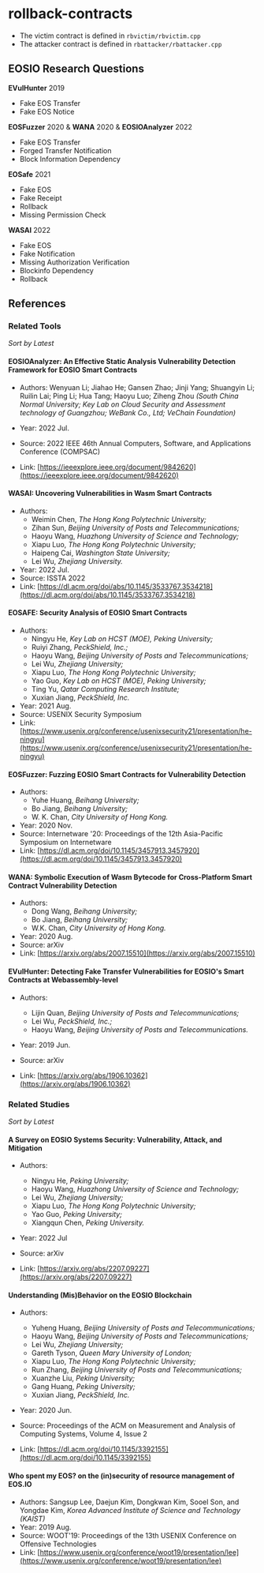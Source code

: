# rollback-contracts

- The victim contract is defined in `rbvictim/rbvictim.cpp`
- The attacker contract is defined in `rbattacker/rbattacker.cpp`



## EOSIO Research Questions

**EVulHunter** 2019

- Fake EOS Transfer
- Fake EOS Notice

**EOSFuzzer** 2020 & **WANA** 2020 & **EOSIOAnalyzer** 2022

- Fake EOS Transfer
- Forged Transfer Notification
- Block Information Dependency

**EOSafe** 2021

- Fake EOS
- Fake Receipt
- Rollback
- Missing Permission Check

**WASAI** 2022

- Fake EOS
- Fake Notification
- Missing Authorization Verification
- Blockinfo Dependency
- Rollback



## References

### Related Tools

*Sort by Latest*

#### EOSIOAnalyzer: An Effective Static Analysis Vulnerability Detection Framework for EOSIO Smart Contracts

- Authors: Wenyuan Li; Jiahao He; Gansen Zhao; Jinji Yang; Shuangyin Li; Ruilin Lai; Ping Li; Hua Tang; Haoyu Luo; Ziheng Zhou *(South China Normal University; Key Lab on Cloud Security and Assessment technology of Guangzhou; WeBank Co., Ltd; VeChain Foundation)*

- Year: 2022 Jul.
- Source: 2022 IEEE 46th Annual Computers, Software, and Applications Conference (COMPSAC)
- Link: [https://ieeexplore.ieee.org/document/9842620](https://ieeexplore.ieee.org/document/9842620)



#### WASAI: Uncovering Vulnerabilities in Wasm Smart Contracts

- Authors: 
  - Weimin Chen, *The Hong Kong Polytechnic University;*
  - Zihan Sun, *Beijing University of Posts and Telecommunications;* 
  - Haoyu Wang, *Huazhong University of Science and Technology;*
  - Xiapu Luo, *The Hong Kong Polytechnic University;*
  - Haipeng Cai, *Washington State University;*
  - Lei Wu, *Zhejiang University.*
- Year: 2022 Jul.
- Source: ISSTA 2022
- Link: [https://dl.acm.org/doi/abs/10.1145/3533767.3534218](https://dl.acm.org/doi/abs/10.1145/3533767.3534218)



#### EOSAFE: Security Analysis of EOSIO Smart Contracts

- Authors: 
  - Ningyu He, *Key Lab on HCST (MOE), Peking University;* 
  - Ruiyi Zhang, *PeckShield, Inc.;* 
  - Haoyu Wang, *Beijing University of Posts and Telecommunications;* 
  - Lei Wu, *Zhejiang University;* 
  - Xiapu Luo, *The Hong Kong Polytechnic University;* 
  - Yao Guo, *Key Lab on HCST (MOE), Peking University;* 
  - Ting Yu, *Qatar Computing Research Institute;* 
  - Xuxian Jiang, *PeckShield, Inc.*
- Year: 2021 Aug.
- Source: USENIX Security Symposium
- Link: [https://www.usenix.org/conference/usenixsecurity21/presentation/he-ningyu](https://www.usenix.org/conference/usenixsecurity21/presentation/he-ningyu)



#### EOSFuzzer: Fuzzing EOSIO Smart Contracts for Vulnerability Detection

- Authors: 
  - Yuhe Huang, *Beihang University;*
  - Bo Jiang, *Beihang University;*
  - W. K. Chan, *City University of Hong Kong.*
- Year: 2020 Nov.
- Source: Internetware '20: Proceedings of the 12th Asia-Pacific Symposium on Internetware
- Link: [https://dl.acm.org/doi/10.1145/3457913.3457920](https://dl.acm.org/doi/10.1145/3457913.3457920)



#### WANA: Symbolic Execution of Wasm Bytecode for Cross-Platform Smart Contract Vulnerability Detection

- Authors: 
  - Dong Wang, *Beihang University;*
  - Bo Jiang, *Beihang University;*
  - W.K. Chan, *City University of Hong Kong.*
- Year: 2020 Aug.
- Source: arXiv
- Link: [https://arxiv.org/abs/2007.15510](https://arxiv.org/abs/2007.15510)



#### EVulHunter: Detecting Fake Transfer Vulnerabilities for EOSIO's Smart Contracts at Webassembly-level

- Authors: 
  - Lijin Quan, *Beijing University of Posts and Telecommunications;*
  - Lei Wu, *PeckShield, Inc.;*
  - Haoyu Wang, *Beijing University of Posts and Telecommunications.*

- Year: 2019 Jun.
- Source: arXiv
- Link: [https://arxiv.org/abs/1906.10362](https://arxiv.org/abs/1906.10362)



### Related Studies

*Sort by Latest*

#### A Survey on EOSIO Systems Security: Vulnerability, Attack, and Mitigation

- Authors: 
  - Ningyu He, *Peking University;* 
  - Haoyu Wang, *Huazhong University of Science and Technology;*
  - Lei Wu, *Zhejiang University;* 
  - Xiapu Luo, *The Hong Kong Polytechnic University;* 
  - Yao Guo, *Peking University;* 
  - Xiangqun Chen, *Peking University.* 

- Year: 2022 Jul
- Source: arXiv
- Link: [https://arxiv.org/abs/2207.09227](https://arxiv.org/abs/2207.09227)



#### Understanding (Mis)Behavior on the EOSIO Blockchain

- Authors: 
  - Yuheng Huang, *Beijing University of Posts and Telecommunications;*
  - Haoyu Wang, *Beijing University of Posts and Telecommunications;*
  - Lei Wu, *Zhejiang University;* 
  - Gareth Tyson, *Queen Mary University of London;*
  - Xiapu Luo, *The Hong Kong Polytechnic University;* 
  - Run Zhang, *Beijing University of Posts and Telecommunications;*
  - Xuanzhe Liu, *Peking University;* 
  - Gang Huang, *Peking University;* 
  - Xuxian Jiang, *PeckShield, Inc.*

- Year: 2020 Jun.
- Source: Proceedings of the ACM on Measurement and Analysis of Computing Systems, Volume 4, Issue 2
- Link: [https://dl.acm.org/doi/10.1145/3392155](https://dl.acm.org/doi/10.1145/3392155)



#### Who spent my EOS? on the (in)security of resource management of EOS.IO

- Authors: Sangsup Lee, Daejun Kim, Dongkwan Kim, Sooel Son, and Yongdae Kim, *Korea Advanced Institute of Science and Technology (KAIST)*
- Year: 2019 Aug.
- Source: WOOT'19: Proceedings of the 13th USENIX Conference on Offensive Technologies
- Link: [https://www.usenix.org/conference/woot19/presentation/lee](https://www.usenix.org/conference/woot19/presentation/lee)

